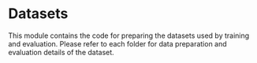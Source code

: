 # Datasets

This module contains the code for preparing the datasets used by training and evaluation. Please refer to each folder for data preparation and evaluation details of the dataset.